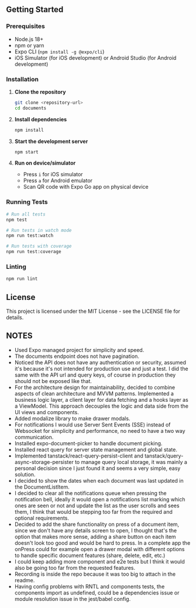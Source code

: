 ## Getting Started

### Prerequisites

- Node.js 18+
- npm or yarn
- Expo CLI (`npm install -g @expo/cli`)
- iOS Simulator (for iOS development) or Android Studio (for Android development)

### Installation

1. **Clone the repository**

   ```bash
   git clone <repository-url>
   cd documents
   ```

2. **Install dependencies**

   ```bash
   npm install
   ```

3. **Start the development server**

   ```bash
   npm start
   ```

4. **Run on device/simulator**
   - Press `i` for iOS simulator
   - Press `a` for Android emulator
   - Scan QR code with Expo Go app on physical device

### Running Tests

```bash
# Run all tests
npm test

# Run tests in watch mode
npm run test:watch

# Run tests with coverage
npm run test:coverage
```

### Linting

```bash
npm run lint
```

## License

This project is licensed under the MIT License - see the LICENSE file for details.

## NOTES

- Used Expo managed project for simplicity and speed.
- The documents endpoint does not have pagination.
- Noticed the API does not have any authentication or security, assumed it's because it's not intended for production use and just a test. I did the same with the API url and query keys, of course in production they should not be exposed like that.
- For the architecture design for maintainability, decided to combine aspects of clean architecture and MVVM patterns. Implemented a business logic layer, a client layer for data fetching and a hooks layer as a ViewModel. This approach decouples the logic and data side from the UI views and components.
- Added modalize library to make drawer modals.
- For notifications I would use Server Sent Events (SSE) instead of Websocket for simplicity and performance, no need to have a two way communication.
- Installed expo-document-picker to handle document picking.
- Installed react query for server state management and global state.
- Implemented tanstack/react-query-persist-client and tanstack/query-async-storage-persister to manage query local storage, it was mainly a personal decision since I just found it and seems a very simple, easy solution.
- I decided to show the dates when each document was last updated in the DocumentListItem.
- I decided to clear all the notifications queue when pressing the notification bell, ideally it would open a notifications list marking which ones are seen or not and update the list as the user scrolls and sees them, I think that would be stepping too far from the required and optional requirements.
- Decided to add the share functionality on press of a document item, since we don't have any details screen to open, I thought that's the option that makes more sense, adding a share button on each item doesn't look too good and would be hard to press. In a complete app the onPress could for example open a drawer modal with different options to handle specific document features (share, delete, edit, etc.)
- I could keep adding more component and e2e tests but I think it would also be going too far from the requested features.
- Recording is inside the repo because it was too big to attach in the readme.
- Having config problems with RNTL and components tests, the components import as undefined, could be a dependencies issue or module resolution issue in the jest/babel config.
